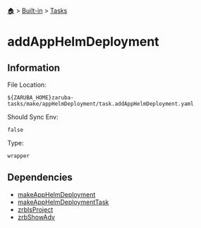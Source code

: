 <!--startTocHeader-->
[🏠](../../README.md) > [Built-in](../README.md) > [Tasks](README.md)
# addAppHelmDeployment
<!--endTocHeader-->


## Information

File Location:

    ${ZARUBA_HOME}zaruba-tasks/make/appHelmDeployment/task.addAppHelmDeployment.yaml

Should Sync Env:

    false

Type:

    wrapper


## Dependencies

- [makeAppHelmDeployment](make-app-helm-deployment.md)
- [makeAppHelmDeploymentTask](make-app-helm-deployment-task.md)
- [zrbIsProject](zrb-is-project.md)
- [zrbShowAdv](zrb-show-adv.md)



<!--startTocSubtopic-->
<!--endTocSubtopic-->